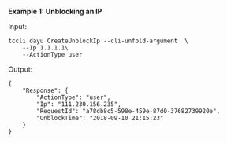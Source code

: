 **Example 1: Unblocking an IP**



Input: 

```
tccli dayu CreateUnblockIp --cli-unfold-argument  \
    --Ip 1.1.1.1\
    --ActionType user
```

Output: 
```
{
    "Response": {
        "ActionType": "user",
        "Ip": "111.230.156.235",
        "RequestId": "a78db8c5-598e-459e-87d0-37682739920e",
        "UnblockTime": "2018-09-10 21:15:23"
    }
}
```

